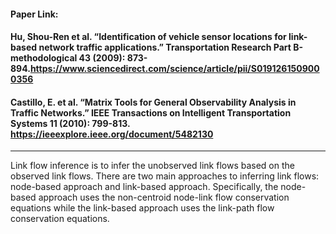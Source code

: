 #### Paper Link:

#### Hu, Shou-Ren et al. “Identification of vehicle sensor locations for link-based network traffic applications.” Transportation Research Part B-methodological 43 (2009): 873-894.https://www.sciencedirect.com/science/article/pii/S0191261509000356 
#### Castillo, E. et al. “Matrix Tools for General Observability Analysis in Traffic Networks.” IEEE Transactions on Intelligent Transportation Systems 11 (2010): 799-813. https://ieeexplore.ieee.org/document/5482130
___________________________________________________________________________________________________________________________________________________________________________________


Link flow inference is to infer the unobserved link flows based on the observed link flows.
There are two main approaches to inferring link flows:  node-based approach and link-based approach.
Specifically, the node-based approach uses the non-centroid node-link flow conservation equations while the link-based approach uses the link-path flow conservation equations.


